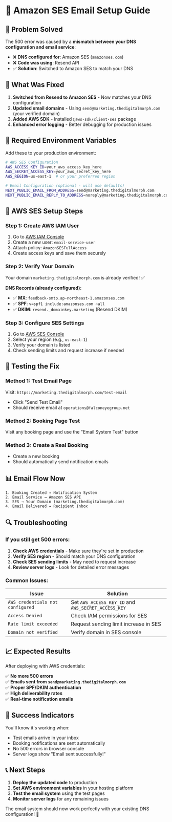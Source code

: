 # 📧 Amazon SES Email Setup Guide

## 🎯 **Problem Solved**

The 500 error was caused by a **mismatch between your DNS configuration and email service**:
- ❌ **DNS configured for**: Amazon SES (`amazonses.com`)
- ❌ **Code was using**: Resend API
- ✅ **Solution**: Switched to Amazon SES to match your DNS

## 🔧 **What Was Fixed**

1. **Switched from Resend to Amazon SES** - Now matches your DNS configuration
2. **Updated email domains** - Using `send@marketing.thedigitalmorph.com` (your verified domain)
3. **Added AWS SDK** - Installed `@aws-sdk/client-ses` package
4. **Enhanced error logging** - Better debugging for production issues

## 🚀 **Required Environment Variables**

Add these to your production environment:

```bash
# AWS SES Configuration
AWS_ACCESS_KEY_ID=your_aws_access_key_here
AWS_SECRET_ACCESS_KEY=your_aws_secret_key_here
AWS_REGION=us-east-1  # or your preferred region

# Email Configuration (optional - will use defaults)
NEXT_PUBLIC_EMAIL_FROM_ADDRESS=send@marketing.thedigitalmorph.com
NEXT_PUBLIC_EMAIL_REPLY_TO_ADDRESS=noreply@marketing.thedigitalmorph.com
```

## 🔑 **AWS SES Setup Steps**

### **Step 1: Create AWS IAM User**

1. Go to [AWS IAM Console](https://console.aws.amazon.com/iam/)
2. Create a new user: `email-service-user`
3. Attach policy: `AmazonSESFullAccess`
4. Create access keys and save them securely

### **Step 2: Verify Your Domain**

Your domain `marketing.thedigitalmorph.com` is already verified! ✅

**DNS Records (already configured):**
- ✅ **MX**: `feedback-smtp.ap-northeast-1.amazonses.com`
- ✅ **SPF**: `v=spf1 include:amazonses.com ~all`
- ✅ **DKIM**: `resend._domainkey.marketing` (Resend DKIM)

### **Step 3: Configure SES Settings**

1. Go to [AWS SES Console](https://console.aws.amazon.com/ses/)
2. Select your region (e.g., `us-east-1`)
3. Verify your domain is listed
4. Check sending limits and request increase if needed

## 🧪 **Testing the Fix**

### **Method 1: Test Email Page**
Visit: `https://marketing.thedigitalmorph.com/test-email`
- Click "Send Test Email"
- Should receive email at `operations@falconeyegroup.net`

### **Method 2: Booking Page Test**
Visit any booking page and use the "Email System Test" button

### **Method 3: Create a Real Booking**
- Create a new booking
- Should automatically send notification emails

## 📊 **Email Flow Now**

```
1. Booking Created → Notification System
2. Email Service → Amazon SES API
3. SES → Your Domain (marketing.thedigitalmorph.com)
4. Email Delivered → Recipient Inbox
```

## 🔍 **Troubleshooting**

### **If you still get 500 errors:**

1. **Check AWS credentials** - Make sure they're set in production
2. **Verify SES region** - Should match your DNS configuration
3. **Check SES sending limits** - May need to request increase
4. **Review server logs** - Look for detailed error messages

### **Common Issues:**

| Issue | Solution |
|-------|----------|
| `AWS credentials not configured` | Set `AWS_ACCESS_KEY_ID` and `AWS_SECRET_ACCESS_KEY` |
| `Access Denied` | Check IAM permissions for SES |
| `Rate limit exceeded` | Request sending limit increase in SES |
| `Domain not verified` | Verify domain in SES console |

## 📈 **Expected Results**

After deploying with AWS credentials:

✅ **No more 500 errors**  
✅ **Emails sent from `send@marketing.thedigitalmorph.com`**  
✅ **Proper SPF/DKIM authentication**  
✅ **High deliverability rates**  
✅ **Real-time notification emails**  

## 🎉 **Success Indicators**

You'll know it's working when:
- Test emails arrive in your inbox
- Booking notifications are sent automatically
- No 500 errors in browser console
- Server logs show "Email sent successfully!"

## 📞 **Next Steps**

1. **Deploy the updated code** to production
2. **Set AWS environment variables** in your hosting platform
3. **Test the email system** using the test pages
4. **Monitor server logs** for any remaining issues

The email system should now work perfectly with your existing DNS configuration! 🚀
